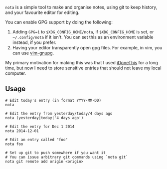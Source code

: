 `nota` is a simple tool to make and organise notes, using git to keep history,
and your favourite editor for editing.

You can enable GPG support by doing the following:

1. Adding `GPG=1` to `$XDG_CONFIG_HOME/nota`, if `$XDG_CONFIG_HOME` is set, or
   `~/.config/nota` if it isn't. You can set this as an environment variable
   instead, if you prefer.
2. Having your editor transparently open gpg files. For example, in vim, you
   can use [vim-gnupg][].

My primary motivation for making this was that I used [iDoneThis][] for a long
time, but now I need to store sensitive entries that should not leave my local
computer.

[iDoneThis]: https://idonethis.com/
[git]: http://git-scm.com/
[vim-gnupg]: https://github.com/jamessan/vim-gnupg

## Usage

    # Edit today's entry (in format YYYY-MM-DD)
    nota

    # Edit the entry from yesterday/today/4 days ago
    nota (yesterday|today|'4 days ago')

    # Edit the entry for Dec 1 2014
    nota 2014-12-01

    # Edit an entry called "foo"
    nota foo

    # Set up git to push somewhere if you want it
    # You can issue arbitrary git commands using `nota git`
    nota git remote add origin <origin>
